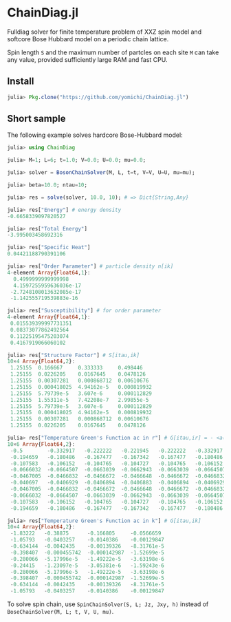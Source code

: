 # ChainDiag.jl

Fulldiag solver for finite temperature problem of XXZ spin model and softcore Bose Hubbard model on a periodic chain lattice.

Spin length `S` and the maximum number of partcles on each site `M` can take any value, provided sufficiently large RAM and fast CPU.

## Install
```julia
julia> Pkg.clone("https://github.com/yomichi/ChainDiag.jl")
```

## Short sample

The following example solves hardcore Bose-Hubbard model:

``` julia
julia> using ChainDiag

julia> M=1; L=6; t=1.0; V=0.0; U=0.0; mu=0.0;

julia> solver = BosonChainSolver(M, L, t=t, V=V, U=U, mu=mu);

julia> beta=10.0; ntau=10;

julia> res = solve(solver, 10.0, 10); # => Dict{String,Any}

julia> res["Energy"] # energy density
-0.6658339097820527

julia> res["Total Energy"]
-3.995003458692316

julia> res["Specific Heat"]
0.04421188790391106

julia> res["Order Parameter"] # particle density n[ik]
4-element Array{Float64,1}:
  0.4999999999999998
  4.1597255959636036e-17
 -2.7248108013632085e-17
 -1.142555719539883e-16

julia> res["Susceptibility"] # for order parameter
4-element Array{Float64,1}:
 0.015539399997731351
 0.08373077862492564
 0.11225195475203074
 0.4167919066060102

julia> res["Structure Factor"] # S[itau,ik]
10×4 Array{Float64,2}:
 1.25155  0.166667     0.333333     0.498446
 1.25155  0.0226205    0.0167645    0.0478126
 1.25155  0.00307281   0.000868712  0.00610676
 1.25155  0.000418025  4.94162e-5   0.000819932
 1.25155  5.79739e-5   3.607e-6     0.000112829
 1.25155  1.55311e-5   7.42208e-7   2.99855e-5
 1.25155  5.79739e-5   3.607e-6     0.000112829
 1.25155  0.000418025  4.94162e-5   0.000819932
 1.25155  0.00307281   0.000868712  0.00610676
 1.25155  0.0226205    0.0167645    0.0478126

julia> res["Temperature Green's Function ac in r"] # G[itau,ir] = - <a(ir,tau) c(1,0)>
10×6 Array{Float64,2}:
 -0.5        -0.332917   -0.222222   -0.221945   -0.222222   -0.332917
 -0.194659   -0.180486   -0.167477   -0.167342   -0.167477   -0.180486
 -0.107583   -0.106152   -0.104765   -0.104727   -0.104765   -0.106152
 -0.0666032  -0.0664507  -0.0663039  -0.0662943  -0.0663039  -0.0664507
 -0.0467005  -0.0466832  -0.0466672  -0.0466648  -0.0466672  -0.0466832
 -0.040697   -0.0406929  -0.0406894  -0.0406883  -0.0406894  -0.0406929
 -0.0467005  -0.0466832  -0.0466672  -0.0466648  -0.0466672  -0.0466832
 -0.0666032  -0.0664507  -0.0663039  -0.0662943  -0.0663039  -0.0664507
 -0.107583   -0.106152   -0.104765   -0.104727   -0.104765   -0.106152
 -0.194659   -0.180486   -0.167477   -0.167342   -0.167477   -0.180486

julia> res["Temperature Green's Function ac in k"] # G[itau,ik]
10×4 Array{Float64,2}:
 -1.83222   -0.38875      -0.166805     -0.0566659
 -1.05793   -0.0403257    -0.0140386    -0.00129847
 -0.634144  -0.0042435    -0.00139326   -8.31761e-5
 -0.398407  -0.000455742  -0.000142987  -1.52699e-5
 -0.280066  -5.17996e-5   -1.49222e-5   -3.63198e-6
 -0.24415   -1.23097e-5   -3.05381e-6   -1.59243e-6
 -0.280066  -5.17996e-5   -1.49222e-5   -3.63198e-6
 -0.398407  -0.000455742  -0.000142987  -1.52699e-5
 -0.634144  -0.0042435    -0.00139326   -8.31761e-5
 -1.05793   -0.0403257    -0.0140386    -0.00129847
```

To solve spin chain, use `SpinChainSolver(S, L; Jz, Jxy, h)` instead of `BoseChainSolver(M, L; t, V, U, mu)`.

